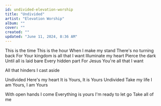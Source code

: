 ```yaml
---
id: undivided-elevation-worship
title: "Undivided"
artist: "Elevation Worship"
album: ""
cover: ""
created: ""
updated: "June 11, 2024, 8:36 AM"
---
```


This is the time
This is the hour
When I make my stand
There's no turning back
For Your kingdom is all that I want
Illuminate my heart
Pierce the dark
Until all is laid bare
Every hidden part
For Jesus You're all that I want

All that hinders I cast aside

Undivided
Here's my heart
It is Yours, It is Yours
Undivided
Take my life
I am Yours, I am Yours

With open hands I come
Everything is yours
I'm ready to let go
Take all of me